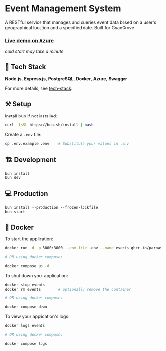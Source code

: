 # Event Management System

A RESTful service that manages and queries event data based on a user's geographical location and a specified date.
Built for GyanGrove

### [Live demo on Azure](https://gg.parnavh.dev/)
*cold start may take a minute*


## 🚀 Tech Stack
**Node.js**, **Express.js**, **PostgreSQL**, **Docker**, **Azure**, **Swagger**

For more details, see [tech-stack](tech-stack.md).

## ⚒️ Setup
Install bun if not installed: 
```bash
curl -fsSL https://bun.sh/install | bash
```

Create a `.env` file: 
```bash
cp .env.example .env    # Substitute your values in .env
```

## 🏗 Development

```
bun install
bun dev
```

## 💻 Production

```
bun install --production --frozen-lockfile
bun start
```

## 🐋 Docker

To start the application:

```bash
docker run -d -p 3000:3000 --env-file .env --name events ghcr.io/parnavh/event-management-system

# OR using docker compose:

docker compose up -d
```

To shut down your application:

```bash
docker stop events
docker rm events        # optionally remove the container

# OR using docker compose:

docker compose down
```

To view your application's logs:

```bash
docker logs events

# OR using docker compose:

docker compose logs
```
